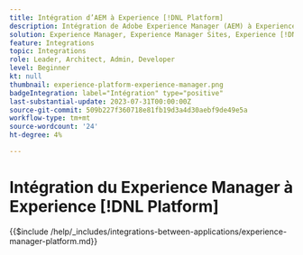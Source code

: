 ```yaml
---
title: Intégration d’AEM à Experience [!DNL Platform]
description: Intégration de Adobe Experience Manager (AEM) à Experience [!DNL Platform] pour maximiser la valeur de vos données.
solution: Experience Manager, Experience Manager Sites, Experience [!DNL Platform]
feature: Integrations
topic: Integrations
role: Leader, Architect, Admin, Developer
level: Beginner
kt: null
thumbnail: experience-platform-experience-manager.png
badgeIntegration: label="Intégration" type="positive"
last-substantial-update: 2023-07-31T00:00:00Z
source-git-commit: 509b227f360718e81fb19d3a4d30aebf9de49e5a
workflow-type: tm+mt
source-wordcount: '24'
ht-degree: 4%

---
```



# Intégration du Experience Manager à Experience [!DNL Platform]

{{$include /help/_includes/integrations-between-applications/experience-manager-platform.md}}
